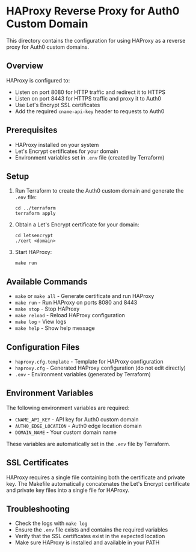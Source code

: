 # HAProxy Reverse Proxy for Auth0 Custom Domain

This directory contains the configuration for using HAProxy as a reverse proxy for Auth0 custom domains.

## Overview

HAProxy is configured to:
- Listen on port 8080 for HTTP traffic and redirect it to HTTPS
- Listen on port 8443 for HTTPS traffic and proxy it to Auth0
- Use Let's Encrypt SSL certificates
- Add the required `cname-api-key` header to requests to Auth0

## Prerequisites

- HAProxy installed on your system
- Let's Encrypt certificates for your domain
- Environment variables set in `.env` file (created by Terraform)

## Setup

1. Run Terraform to create the Auth0 custom domain and generate the `.env` file:
   ```
   cd ../terraform
   terraform apply
   ```

2. Obtain a Let's Encrypt certificate for your domain:
   ```
   cd letsencrypt
   ./cert <domain>
   ```

3. Start HAProxy:
   ```
   make run
   ```

## Available Commands

- `make` or `make all` - Generate certificate and run HAProxy
- `make run` - Run HAProxy on ports 8080 and 8443
- `make stop` - Stop HAProxy
- `make reload` - Reload HAProxy configuration
- `make log` - View logs
- `make help` - Show help message

## Configuration Files

- `haproxy.cfg.template` - Template for HAProxy configuration
- `haproxy.cfg` - Generated HAProxy configuration (do not edit directly)
- `.env` - Environment variables (generated by Terraform)

## Environment Variables

The following environment variables are required:
- `CNAME_API_KEY` - API key for Auth0 custom domain
- `AUTH0_EDGE_LOCATION` - Auth0 edge location domain
- `DOMAIN_NAME` - Your custom domain name

These variables are automatically set in the `.env` file by Terraform.

## SSL Certificates

HAProxy requires a single file containing both the certificate and private key. The Makefile automatically concatenates the Let's Encrypt certificate and private key files into a single file for HAProxy.

## Troubleshooting

- Check the logs with `make log`
- Ensure the `.env` file exists and contains the required variables
- Verify that the SSL certificates exist in the expected location
- Make sure HAProxy is installed and available in your PATH